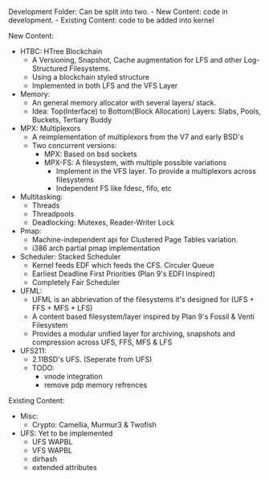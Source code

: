 Development Folder: Can be split into two. 
	- New Content: code in development. 
	- Existing Content: code to be added into kernel

New Content:
- HTBC: HTree Blockchain
	- A Versioning, Snapshot, Cache augmentation for LFS and other Log-Structured Filesystems. 
	- Using a blockchain styled structure 
	- Implemented in both LFS and the VFS Layer 
- Memory:
	- An general memory allocator with several layers/ stack. 
	- Idea: Top(Interface) to Bottom(Block Allocation) Layers: Slabs, Pools, Buckets, Tertiary Buddy 
- MPX: Multiplexors
	- A reimplementation of multiplexors from the V7 and early BSD's
	- Two concurrent versions:
		- MPX: Based on bsd sockets
		- MPX-FS: A filesystem, with multiple possible variations
			- Implement in the VFS layer. To provide a multiplexors across filesystems 
			- Independent FS like fdesc, fifo, etc 
- Multitasking:
	- Threads
	- Threadpools
	- Deadlocking: Mutexes, Reader-Writer Lock
- Pmap:
	- Machine-independent api for Clustered Page Tables variation.
	- i386 arch partial pmap implementation
- Scheduler: Stacked Scheduler
	- Kernel feeds EDF which feeds the CFS. Circuler Queue
	- Earliest Deadline First Priorities (Plan 9's EDFI Inspired)
	- Completely Fair Scheduler
- UFML:
	- UFML is an abbrievation of the filesystems it's designed for (UFS + FFS + MFS + LFS)  
	- A content based filesystem/layer inspired by Plan 9's Fossil & Venti Filesystem
	- Provides a modular unified layer for archiving, snapshots and compression across UFS, FFS, MFS & LFS
- UFS211:
	- 2.11BSD's UFS. (Seperate from UFS)
	- TODO: 
		- vnode integration
		- remove pdp memory refrences 
	
Existing Content:
- Misc:
	- Crypto: Camellia, Murmur3 & Twofish
- UFS: Yet to be implemented
	- UFS WAPBL
	- VFS WAPBL
	- dirhash
	- extended attributes
